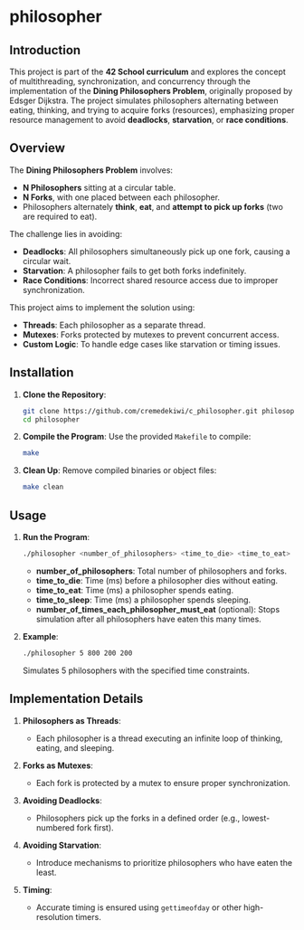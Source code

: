 # philosopher
## Introduction
This project is part of the **42 School curriculum** and explores the concept of multithreading, synchronization, and concurrency through the implementation of the **Dining Philosophers Problem**, originally proposed by Edsger Dijkstra. The project simulates philosophers alternating between eating, thinking, and trying to acquire forks (resources), emphasizing proper resource management to avoid **deadlocks**, **starvation**, or **race conditions**.

## Overview
The **Dining Philosophers Problem** involves:
- **N Philosophers** sitting at a circular table.
- **N Forks**, with one placed between each philosopher.
- Philosophers alternately **think**, **eat**, and **attempt to pick up forks** (two are required to eat).

The challenge lies in avoiding:
- **Deadlocks**: All philosophers simultaneously pick up one fork, causing a circular wait.
- **Starvation**: A philosopher fails to get both forks indefinitely.
- **Race Conditions**: Incorrect shared resource access due to improper synchronization.

This project aims to implement the solution using:
- **Threads**: Each philosopher as a separate thread.
- **Mutexes**: Forks protected by mutexes to prevent concurrent access.
- **Custom Logic**: To handle edge cases like starvation or timing issues.

## Installation
1. **Clone the Repository**:
   ```bash
   git clone https://github.com/cremedekiwi/c_philosopher.git philosopher
   cd philosopher
   ```

2. **Compile the Program**:
   Use the provided `Makefile` to compile:
   ```bash
   make
   ```

3. **Clean Up**:
   Remove compiled binaries or object files:
   ```bash
   make clean
   ```

## Usage
1. **Run the Program**:
   ```bash
   ./philosopher <number_of_philosophers> <time_to_die> <time_to_eat> <time_to_sleep> [number_of_times_each_philosopher_must_eat]
   ```

   - **number_of_philosophers**: Total number of philosophers and forks.
   - **time_to_die**: Time (ms) before a philosopher dies without eating.
   - **time_to_eat**: Time (ms) a philosopher spends eating.
   - **time_to_sleep**: Time (ms) a philosopher spends sleeping.
   - **number_of_times_each_philosopher_must_eat** (optional): Stops simulation after all philosophers have eaten this many times.

2. **Example**:
   ```bash
   ./philosopher 5 800 200 200
   ```

   Simulates 5 philosophers with the specified time constraints.

## Implementation Details

1. **Philosophers as Threads**:
   - Each philosopher is a thread executing an infinite loop of thinking, eating, and sleeping.

2. **Forks as Mutexes**:
   - Each fork is protected by a mutex to ensure proper synchronization.

3. **Avoiding Deadlocks**:
   - Philosophers pick up the forks in a defined order (e.g., lowest-numbered fork first).

4. **Avoiding Starvation**:
   - Introduce mechanisms to prioritize philosophers who have eaten the least.

5. **Timing**:
   - Accurate timing is ensured using `gettimeofday` or other high-resolution timers.
